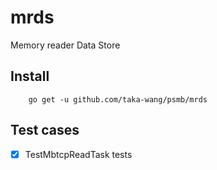 # mrds

Memory reader Data Store

## Install

```
    go get -u github.com/taka-wang/psmb/mrds
```

## Test cases

- [x] TestMbtcpReadTask tests